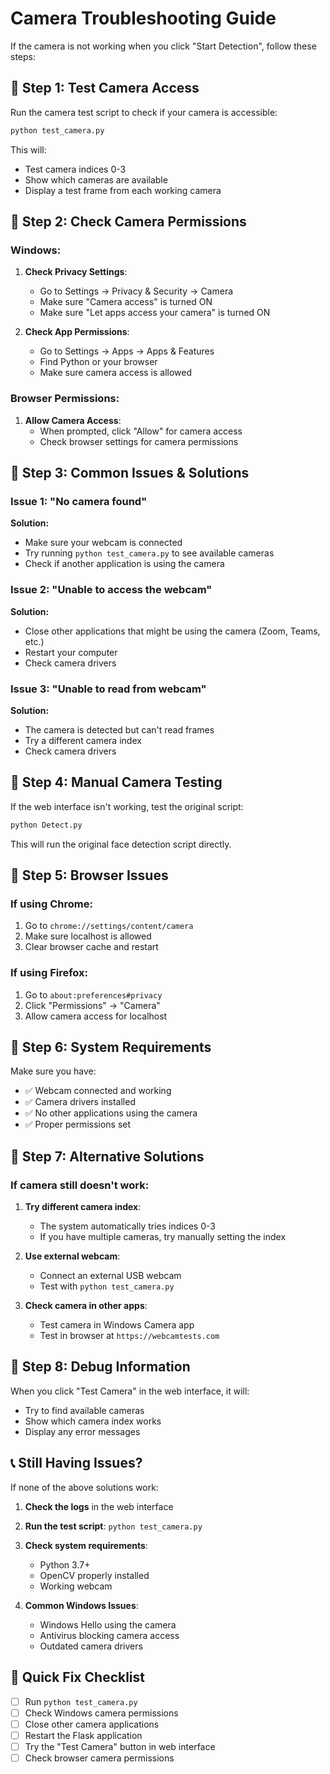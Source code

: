 # Camera Troubleshooting Guide

If the camera is not working when you click "Start Detection", follow these steps:

## 🔧 **Step 1: Test Camera Access**

Run the camera test script to check if your camera is accessible:

```bash
python test_camera.py
```

This will:
- Test camera indices 0-3
- Show which cameras are available
- Display a test frame from each working camera

## 🔧 **Step 2: Check Camera Permissions**

### Windows:
1. **Check Privacy Settings**:
   - Go to Settings → Privacy & Security → Camera
   - Make sure "Camera access" is turned ON
   - Make sure "Let apps access your camera" is turned ON

2. **Check App Permissions**:
   - Go to Settings → Apps → Apps & Features
   - Find Python or your browser
   - Make sure camera access is allowed

### Browser Permissions:
1. **Allow Camera Access**:
   - When prompted, click "Allow" for camera access
   - Check browser settings for camera permissions

## 🔧 **Step 3: Common Issues & Solutions**

### Issue 1: "No camera found"
**Solution:**
- Make sure your webcam is connected
- Try running `python test_camera.py` to see available cameras
- Check if another application is using the camera

### Issue 2: "Unable to access the webcam"
**Solution:**
- Close other applications that might be using the camera (Zoom, Teams, etc.)
- Restart your computer
- Check camera drivers

### Issue 3: "Unable to read from webcam"
**Solution:**
- The camera is detected but can't read frames
- Try a different camera index
- Check camera drivers

## 🔧 **Step 4: Manual Camera Testing**

If the web interface isn't working, test the original script:

```bash
python Detect.py
```

This will run the original face detection script directly.

## 🔧 **Step 5: Browser Issues**

### If using Chrome:
1. Go to `chrome://settings/content/camera`
2. Make sure localhost is allowed
3. Clear browser cache and restart

### If using Firefox:
1. Go to `about:preferences#privacy`
2. Click "Permissions" → "Camera"
3. Allow camera access for localhost

## 🔧 **Step 6: System Requirements**

Make sure you have:
- ✅ Webcam connected and working
- ✅ Camera drivers installed
- ✅ No other applications using the camera
- ✅ Proper permissions set

## 🔧 **Step 7: Alternative Solutions**

### If camera still doesn't work:

1. **Try different camera index**:
   - The system automatically tries indices 0-3
   - If you have multiple cameras, try manually setting the index

2. **Use external webcam**:
   - Connect an external USB webcam
   - Test with `python test_camera.py`

3. **Check camera in other apps**:
   - Test camera in Windows Camera app
   - Test in browser at `https://webcamtests.com`

## 🔧 **Step 8: Debug Information**

When you click "Test Camera" in the web interface, it will:
- Try to find available cameras
- Show which camera index works
- Display any error messages

## 📞 **Still Having Issues?**

If none of the above solutions work:

1. **Check the logs** in the web interface
2. **Run the test script**: `python test_camera.py`
3. **Check system requirements**:
   - Python 3.7+
   - OpenCV properly installed
   - Working webcam

4. **Common Windows Issues**:
   - Windows Hello using the camera
   - Antivirus blocking camera access
   - Outdated camera drivers

## 🎯 **Quick Fix Checklist**

- [ ] Run `python test_camera.py`
- [ ] Check Windows camera permissions
- [ ] Close other camera applications
- [ ] Restart the Flask application
- [ ] Try the "Test Camera" button in web interface
- [ ] Check browser camera permissions 